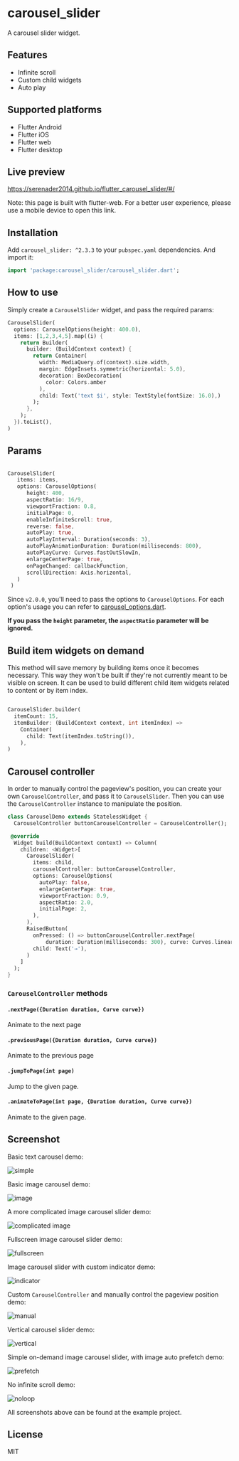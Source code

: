 # carousel_slider

A carousel slider widget.

## Features 

* Infinite scroll 
* Custom child widgets
* Auto play

## Supported platforms

* Flutter Android
* Flutter iOS
* Flutter web
* Flutter desktop

## Live preview

https://serenader2014.github.io/flutter_carousel_slider/#/

Note: this page is built with flutter-web. For a better user experience, please use a mobile device to open this link.

## Installation

Add `carousel_slider: ^2.3.3` to your `pubspec.yaml` dependencies. And import it:

```dart
import 'package:carousel_slider/carousel_slider.dart';
```

## How to use

Simply create a `CarouselSlider` widget, and pass the required params:

```dart
CarouselSlider(
  options: CarouselOptions(height: 400.0),
  items: [1,2,3,4,5].map((i) {
    return Builder(
      builder: (BuildContext context) {
        return Container(
          width: MediaQuery.of(context).size.width,
          margin: EdgeInsets.symmetric(horizontal: 5.0),
          decoration: BoxDecoration(
            color: Colors.amber
          ),
          child: Text('text $i', style: TextStyle(fontSize: 16.0),)
        );
      },
    );
  }).toList(),
)
```

## Params

```dart

CarouselSlider(
   items: items,
   options: CarouselOptions(
      height: 400,
      aspectRatio: 16/9,
      viewportFraction: 0.8,
      initialPage: 0,
      enableInfiniteScroll: true,
      reverse: false,
      autoPlay: true,
      autoPlayInterval: Duration(seconds: 3),
      autoPlayAnimationDuration: Duration(milliseconds: 800),
      autoPlayCurve: Curves.fastOutSlowIn,
      enlargeCenterPage: true,
      onPageChanged: callbackFunction,
      scrollDirection: Axis.horizontal,
   )
 )
```

Since `v2.0.0`, you'll need to pass the options to `CarouselOptions`. For each option's usage you can refer to [carousel_options.dart](./lib/carousel_options.dart).

**If you pass the `height` parameter, the `aspectRatio` parameter will be ignored.**

## Build item widgets on demand

This method will save memory by building items once it becomes necessary. This way they won't be built if they're not currently meant to be visible on screen.
It can be used to build different child item widgets related to content or by item index.

```dart

CarouselSlider.builder(
  itemCount: 15,
  itemBuilder: (BuildContext context, int itemIndex) =>
    Container(
      child: Text(itemIndex.toString()),
    ),
)
```

## Carousel controller

In order to manually control the pageview's position, you can create your own `CarouselController`, and pass it to `CarouselSlider`. Then you can use the `CarouselController` instance to manipulate the position.

```dart 
class CarouselDemo extends StatelessWidget {
  CarouselController buttonCarouselController = CarouselController();

 @override
  Widget build(BuildContext context) => Column(
    children: <Widget>[
      CarouselSlider(
        items: child,
        carouselController: buttonCarouselController,
        options: CarouselOptions(
          autoPlay: false,
          enlargeCenterPage: true,
          viewportFraction: 0.9,
          aspectRatio: 2.0,
          initialPage: 2,
        ),
      ),
      RaisedButton(
        onPressed: () => buttonCarouselController.nextPage(
            duration: Duration(milliseconds: 300), curve: Curves.linear),
        child: Text('→'),
      )
    ]
  );
}
```

### `CarouselController` methods

#### `.nextPage({Duration duration, Curve curve})`

Animate to the next page

#### `.previousPage({Duration duration, Curve curve})`

Animate to the previous page

#### `.jumpToPage(int page)`

Jump to the given page.

#### `.animateToPage(int page, {Duration duration, Curve curve})`

Animate to the given page.

## Screenshot

Basic text carousel demo:

![simple](screenshot/basic.gif)

Basic image carousel demo:

![image](screenshot/image.gif)

A more complicated image carousel slider demo:

![complicated image](screenshot/complicated-image.gif)

Fullscreen image carousel slider demo:

![fullscreen](screenshot/fullscreen.gif)

Image carousel slider with custom indicator demo:

![indicator](screenshot/indicator.gif)

Custom `CarouselController` and manually control the pageview position demo:

![manual](screenshot/manually.gif)

Vertical carousel slider demo:

![vertical](screenshot/vertical.gif)

Simple on-demand image carousel slider, with image auto prefetch demo:

![prefetch](screenshot/preload.gif)

No infinite scroll demo:

![noloop](screenshot/noloop.gif)

All screenshots above can be found at the example project.

## License

MIT
